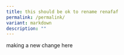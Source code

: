 ```yaml
---
title: this should be ok to rename renafaf
permalink: /permalink/
variant: markdown
description: ""
---
```

making a new change here